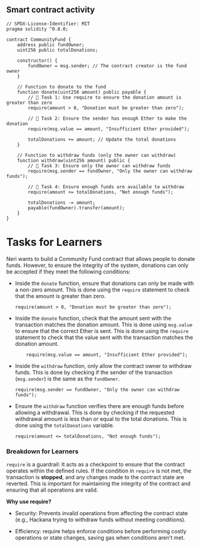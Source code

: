 ## Smart contract activity

```solidity
// SPDX-License-Identifier: MIT
pragma solidity ^0.8.0;

contract CommunityFund {
    address public fundOwner;
    uint256 public totalDonations;

    constructor() {
        fundOwner = msg.sender; // The contract creator is the fund owner
    }

    // Function to donate to the fund
    function donate(uint256 amount) public payable {
        // 🚩 Task 1: Use require to ensure the donation amount is greater than zero
        require(amount > 0, "Donation must be greater than zero");

        // 🚩 Task 2: Ensure the sender has enough Ether to make the donation
        require(msg.value == amount, "Insufficient Ether provided");

        totalDonations += amount; // Update the total donations
    }

    // Function to withdraw funds (only the owner can withdraw)
    function withdraw(uint256 amount) public {
        // 🚩 Task 3: Ensure only the owner can withdraw funds
        require(msg.sender == fundOwner, "Only the owner can withdraw funds");

        // 🚩 Task 4: Ensure enough funds are available to withdraw
        require(amount <= totalDonations, "Not enough funds");

        totalDonations -= amount;
        payable(fundOwner).transfer(amount);
    }
}
```

# Tasks for Learners

Neri wants to build a Community Fund contract that allows people to donate funds. However, to ensure the integrity of the system, donations can only be accepted if they meet the following conditions:

- Inside the `donate` function, ensure that donations can only be made with a non-zero amount. This is done using the `require` statement to check that the amount is greater than zero.

  ```solidity
  require(amount > 0, "Donation must be greater than zero");
  ```

- Inside the `donate` function, check that the amount sent with the transaction matches the donation amount. This is done using `msg.value` to ensure that the correct Ether is sent. This is done using the `require` statement to check that the value sent with the transaction matches the donation amount.

  ```solidity
      require(msg.value == amount, "Insufficient Ether provided");
  ```

- Inside the `withdraw` function, only allow the contract owner to withdraw funds. This is done by checking if the sender of the transaction (`msg.sender`) is the same as the `fundOwner`.

  ```solidity
  require(msg.sender == fundOwner, "Only the owner can withdraw funds");
  ```

- Ensure the `withdraw` function verifies there are enough funds before allowing a withdrawal. This is done by checking if the requested withdrawal amount is less than or equal to the total donations. This is done using the `totalDonations` variable.

  ```solidity
  require(amount <= totalDonations, "Not enough funds");
  ```

### Breakdown for Learners

`require` is a guardrail: It acts as a checkpoint to ensure that the contract operates within the defined rules. If the condition in `require` is not met, the transaction is **stopped**, and any changes made to the contract state are reverted. This is important for maintaining the integrity of the contract and ensuring that all operations are valid.

**Why use require?**

- Security: Prevents invalid operations from affecting the contract state (e.g., Hackana trying to withdraw funds without meeting conditions).

- Efficiency: require helps enforce conditions before performing costly operations or state changes, saving gas when conditions aren’t met.
